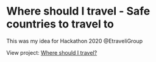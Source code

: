 # Where should I travel - Safe countries to travel to

This was my idea for Hackathon 2020 @EtraveliGroup

View project: [Where should I travel?](https://sabrinapalm.github.io/whereshoulditravel/)

